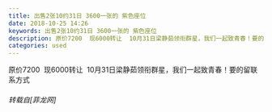 ```yaml
---
title: 出售2张10约31日 3600一张的 紫色座位
date: 2018-10-25 14:26
keywords: 出售2张10约31日 3600一张的 紫色座位
description: 原价7200  现6000转让  10月31日梁静茹领衔群星，我们一起致青春！要的留联系方式
categories: used
---
```

<td class="t_f" id="postmessage_2163496">

原价7200  现6000转让  10月31日梁静茹领衔群星，我们一起致青春！要的留联系方式</td>
###### 转载自[菲龙网]